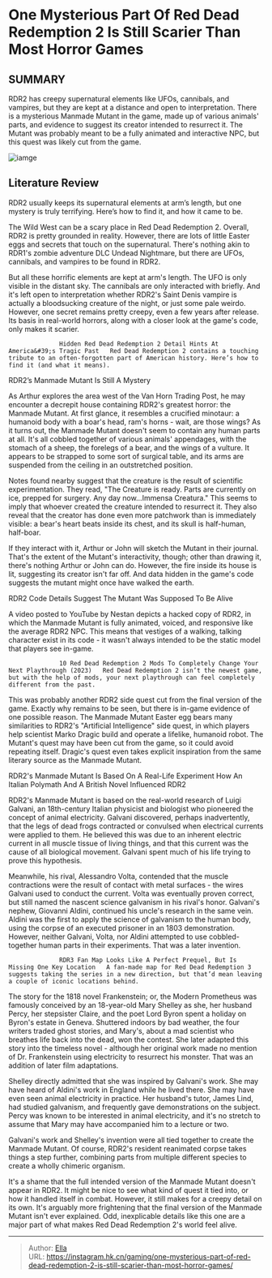 # One Mysterious Part Of Red Dead Redemption 2 Is Still Scarier Than Most Horror Games


## SUMMARY 



  RDR2 has creepy supernatural elements like UFOs, cannibals, and vampires, but they are kept at a distance and open to interpretation.   There is a mysterious Manmade Mutant in the game, made up of various animals&#39; parts, and evidence to suggest its creator intended to resurrect it.   The Mutant was probably meant to be a fully animated and interactive NPC, but this quest was likely cut from the game.  

![iamge](https://static1.srcdn.com/wordpress/wp-content/uploads/2023/12/one-mysterious-part-of-red-dead-redemption-2-is-still-scarier-than-most-horror-games.jpg)

## Literature Review

RDR2 usually keeps its supernatural elements at arm’s length, but one mystery is truly terrifying. Here’s how to find it, and how it came to be.




The Wild West can be a scary place in Red Dead Redemption 2. Overall, RDR2 is pretty grounded in reality. However, there are lots of little Easter eggs and secrets that touch on the supernatural. There&#39;s nothing akin to RDR1&#39;s zombie adventure DLC Undead Nightmare, but there are UFOs, cannibals, and vampires to be found in RDR2.




But all these horrific elements are kept at arm&#39;s length. The UFO is only visible in the distant sky. The cannibals are only interacted with briefly. And it&#39;s left open to interpretation whether RDR2&#39;s Saint Denis vampire is actually a bloodsucking creature of the night, or just some pale weirdo. However, one secret remains pretty creepy, even a few years after release. Its basis in real-world horrors, along with a closer look at the game&#39;s code, only makes it scarier.

                  Hidden Red Dead Redemption 2 Detail Hints At America&#39;s Tragic Past   Red Dead Redemption 2 contains a touching tribute to an often-forgotten part of American history. Here’s how to find it (and what it means).   


 RDR2’s Manmade Mutant Is Still A Mystery 


 
         

As Arthur explores the area west of the Van Horn Trading Post, he may encounter a decrepit house containing RDR2&#39;s greatest horror: the Manmade Mutant. At first glance, it resembles a crucified minotaur: a humanoid body with a boar&#39;s head, ram&#39;s horns - wait, are those wings? As it turns out, the Manmade Mutant doesn&#39;t seem to contain any human parts at all. It&#39;s all cobbled together of various animals&#39; appendages, with the stomach of a sheep, the forelegs of a bear, and the wings of a vulture. It appears to be strapped to some sort of surgical table, and its arms are suspended from the ceiling in an outstretched position.




Notes found nearby suggest that the creature is the result of scientific experimentation. They read, &#34;The Creature is ready. Parts are currently on ice, prepped for surgery. Any day now...Immensa Creatura.&#34; This seems to imply that whoever created the creature intended to resurrect it. They also reveal that the creator has done even more patchwork than is immediately visible: a bear&#39;s heart beats inside its chest, and its skull is half-human, half-boar.

If they interact with it, Arthur or John will sketch the Mutant in their journal. That&#39;s the extent of the Mutant&#39;s interactivity, though; other than drawing it, there&#39;s nothing Arthur or John can do. However, the fire inside its house is lit, suggesting its creator isn&#39;t far off. And data hidden in the game&#39;s code suggests the mutant might once have walked the earth.



 RDR2 Code Details Suggest The Mutant Was Supposed To Be Alive 
          




A video posted to YouTube by Nestan depicts a hacked copy of RDR2, in which the Manmade Mutant is fully animated, voiced, and responsive like the average RDR2 NPC. This means that vestiges of a walking, talking character exist in its code - it wasn&#39;t always intended to be the static model that players see in-game.

                  10 Red Dead Redemption 2 Mods To Completely Change Your Next Playthrough (2023)   Red Dead Redemption 2 isn’t the newest game, but with the help of mods, your next playthrough can feel completely different from the past.   

This was probably another RDR2 side quest cut from the final version of the game. Exactly why remains to be seen, but there is in-game evidence of one possible reason. The Manmade Mutant Easter egg bears many similarities to RDR2&#39;s &#34;Artificial Intelligence&#34; side quest, in which players help scientist Marko Dragic build and operate a lifelike, humanoid robot. The Mutant&#39;s quest may have been cut from the game, so it could avoid repeating itself. Dragic&#39;s quest even takes explicit inspiration from the same literary source as the Manmade Mutant.






 


 RDR2&#39;s Manmade Mutant Is Based On A Real-Life Experiment 
How An Italian Polymath And A British Novel Influenced RDR2
          

RDR2&#39;s Manmade Mutant is based on the real-world research of Luigi Galvani, an 18th-century Italian physicist and biologist who pioneered the concept of animal electricity. Galvani discovered, perhaps inadvertently, that the legs of dead frogs contracted or convulsed when electrical currents were applied to them. He believed this was due to an inherent electric current in all muscle tissue of living things, and that this current was the cause of all biological movement. Galvani spent much of his life trying to prove this hypothesis.

Meanwhile, his rival, Alessandro Volta, contended that the muscle contractions were the result of contact with metal surfaces - the wires Galvani used to conduct the current. Volta was eventually proven correct, but still named the nascent science galvanism in his rival&#39;s honor. Galvani&#39;s nephew, Giovanni Aldini, continued his uncle&#39;s research in the same vein. Aldini was the first to apply the science of galvanism to the human body, using the corpse of an executed prisoner in an 1803 demonstration. However, neither Galvani, Volta, nor Aldini attempted to use cobbled-together human parts in their experiments. That was a later invention.




                  RDR3 Fan Map Looks Like A Perfect Prequel, But Is Missing One Key Location   A fan-made map for Red Dead Redemption 3 suggests taking the series in a new direction, but that’d mean leaving a couple of iconic locations behind.   

The story for the 1818 novel Frankenstein; or, the Modern Prometheus was famously conceived by an 18-year-old Mary Shelley as she, her husband Percy, her stepsister Claire, and the poet Lord Byron spent a holiday on Byron&#39;s estate in Geneva. Shuttered indoors by bad weather, the four writers traded ghost stories, and Mary&#39;s, about a mad scientist who breathes life back into the dead, won the contest. She later adapted this story into the timeless novel - although her original work made no mention of Dr. Frankenstein using electricity to resurrect his monster. That was an addition of later film adaptations.

Shelley directly admitted that she was inspired by Galvani&#39;s work. She may have heard of Aldini&#39;s work in England while he lived there. She may have even seen animal electricity in practice. Her husband&#39;s tutor, James Lind, had studied galvanism, and frequently gave demonstrations on the subject. Percy was known to be interested in animal electricity, and it&#39;s no stretch to assume that Mary may have accompanied him to a lecture or two.




Galvani&#39;s work and Shelley&#39;s invention were all tied together to create the Manmade Mutant. Of course, RDR2&#39;s resident reanimated corpse takes things a step further, combining parts from multiple different species to create a wholly chimeric organism.

It&#39;s a shame that the full intended version of the Manmade Mutant doesn&#39;t appear in RDR2. It might be nice to see what kind of quest it tied into, or how it handled itself in combat. However, it still makes for a creepy detail on its own. It&#39;s arguably more frightening that the final version of the Manmade Mutant isn&#39;t ever explained. Odd, inexplicable details like this one are a major part of what makes Red Dead Redemption 2&#39;s world feel alive.



---

> Author: [Ella](https://instagram.hk.cn/)  
> URL: https://instagram.hk.cn/gaming/one-mysterious-part-of-red-dead-redemption-2-is-still-scarier-than-most-horror-games/  

